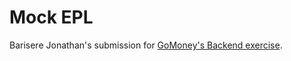 # Mock EPL

Barisere Jonathan's submission for [GoMoney's Backend exercise](https://github.com/random-guys/backend-developer-test).

